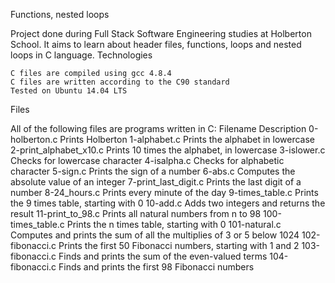 Functions, nested loops

Project done during Full Stack Software Engineering studies at Holberton School. It aims to learn about header files, functions, loops and nested loops in C language.
Technologies

    C files are compiled using gcc 4.8.4
    C files are written according to the C90 standard
    Tested on Ubuntu 14.04 LTS

Files

All of the following files are programs written in C:
Filename 	Description
0-holberton.c 	Prints Holberton
1-alphabet.c 	Prints the alphabet in lowercase
2-print_alphabet_x10.c 	Prints 10 times the alphabet, in lowercase
3-islower.c 	Checks for lowercase character
4-isalpha.c 	Checks for alphabetic character
5-sign.c 	Prints the sign of a number
6-abs.c 	Computes the absolute value of an integer
7-print_last_digit.c 	Prints the last digit of a number
8-24_hours.c 	Prints every minute of the day
9-times_table.c 	Prints the 9 times table, starting with 0
10-add.c 	Adds two integers and returns the result
11-print_to_98.c 	Prints all natural numbers from n to 98
100-times_table.c 	Prints the n times table, starting with 0
101-natural.c 	Computes and prints the sum of all the multiplies of 3 or 5 below 1024
102-fibonacci.c 	Prints the first 50 Fibonacci numbers, starting with 1 and 2
103-fibonacci.c 	Finds and prints the sum of the even-valued terms
104-fibonacci.c 	Finds and prints the first 98 Fibonacci numbers